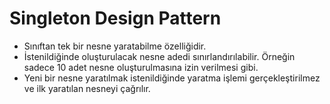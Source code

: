 # Singleton Design Pattern

- Sınıftan tek bir nesne yaratabilme özelliğidir.
- İstenildiğinde oluşturulacak nesne adedi sınırlandırılabilir. Örneğin sadece 10 adet nesne oluşturulmasına izin verilmesi gibi.
- Yeni bir nesne yaratılmak istenildiğinde yaratma işlemi gerçekleştirilmez ve ilk yaratılan nesneyi çağrılır.
